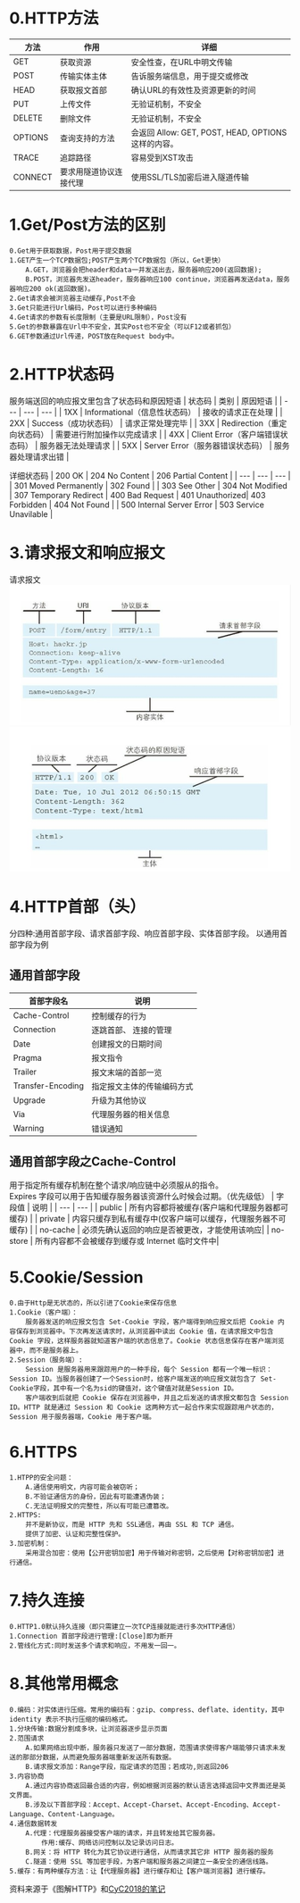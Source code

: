 # 0.HTTP方法
| 方法 | 作用 | 详细 |
| --- | --- | --- |
| GET |获取资源| 安全性查，在URL中明文传输 |
| POST |传输实体主体| 告诉服务端信息，用于提交或修改|
| HEAD |获取报文首部|确认URL的有效性及资源更新的时间|
| PUT |上传文件|无验证机制，不安全|
| DELETE | 删除文件 |无验证机制，不安全|
| OPTIONS | 查询支持的方法 |会返回 Allow: GET, POST, HEAD, OPTIONS 这样的内容。|
| TRACE | 追踪路径 | 容易受到XST攻击|
| CONNECT| 要求用隧道协议连接代理 |使用SSL/TLS加密后进入隧道传输|
# 1.Get/Post方法的区别
    0.Get用于获取数据，Post用于提交数据
    1.GET产生一个TCP数据包;POST产生两个TCP数据包（所以，Get更快）
        A.GET，浏览器会把header和data一并发送出去，服务器响应200(返回数据);
        B.POST，浏览器先发送header，服务器响应100 continue，浏览器再发送data，服务器响应200 ok(返回数据)。
    2.Get请求会被浏览器主动缓存,Post不会
    3.Get只能进行Url编码，Post可以进行多种编码
    4.Get请求的参数有长度限制（主要是URL限制），Post没有
    5.Get的参数暴露在Url中不安全，其实Post也不安全（可以F12或者抓包）
    6.GET参数通过Url传递，POST放在Request body中。
# 2.HTTP状态码
服务端送回的响应报文里包含了状态码和原因短语
| 状态码 | 类别 | 原因短语 |
| --- | --- | --- |
| 1XX | Informational（信息性状态码） | 接收的请求正在处理 |
| 2XX | Success（成功状态码） | 请求正常处理完毕 |
| 3XX | Redirection（重定向状态码） | 需要进行附加操作以完成请求 |
| 4XX | Client Error（客户端错误状态码） | 服务器无法处理请求 |
| 5XX | Server Error（服务器错误状态码） | 服务器处理请求出错 |

详细状态码
| 200 OK | 204 No Content | 206 Partial Content |
| --- | --- | --- |
| 301 Moved Permanently | 302 Found |
| 303 See Other | 304 Not Modified | 307 Temporary Redirect
| 400 Bad Request | 401 Unauthorized| 403 Forbidden | 404 Not Found |
| 500 Internal Server Error | 503 Service Unavilable |
# 3.请求报文和响应报文
请求报文
![请求报文](https://github.com/ValentineF/CampusRecruitment/blob/master/Picture/%E8%AF%B7%E6%B1%82%E6%8A%A5%E6%96%87.jpg?raw=true)
![响应报文](https://github.com/ValentineF/CampusRecruitment/blob/master/Picture/%E5%93%8D%E5%BA%94%E6%8A%A5%E6%96%87.jpg?raw=true)
# 4.HTTP首部（头）
分四种:通用首部字段、请求首部字段、响应首部字段、实体首部字段。
以通用首部字段为例
## 通用首部字段
| 首部字段名 | 说明 |
| -- | -- |
| Cache-Control | 控制缓存的行为 |
| Connection | 逐跳首部、 连接的管理 |
| Date | 创建报文的日期时间 |
| Pragma | 报文指令 |
| Trailer | 报文末端的首部一览 |
| Transfer-Encoding | 指定报文主体的传输编码方式 |
| Upgrade | 升级为其他协议 |
| Via | 代理服务器的相关信息 |
| Warning | 错误通知 |
## 通用首部字段之Cache-Control
用于指定所有缓存机制在整个请求/响应链中必须服从的指令。   
Expires 字段可以用于告知缓存服务器该资源什么时候会过期。（优先级低）
| 字段值 | 说明 |
| --- | --- |
| public | 所有内容都将被缓存(客户端和代理服务器都可缓存) |
| private |	内容只缓存到私有缓存中(仅客户端可以缓存，代理服务器不可缓存) |
| no-cache | 必须先确认返回的响应是否被更改，才能使用该响应|
| no-store	| 所有内容都不会被缓存到缓存或 Internet 临时文件中|
# 5.Cookie/Session
    0.由于Http是无状态的，所以引进了Cookie来保存信息
    1.Cookie（客户端）：
        服务器发送的响应报文包含 Set-Cookie 字段，客户端得到响应报文后把 Cookie 内容保存到浏览器中。下次再发送请求时，从浏览器中读出 Cookie 值，在请求报文中包含 Cookie 字段，这样服务器就知道客户端的状态信息了。Cookie 状态信息保存在客户端浏览器中，而不是服务器上。
    2.Session（服务端）:
        Session 是服务器用来跟踪用户的一种手段，每个 Session 都有一个唯一标识：Session ID。当服务器创建了一个Session时，给客户端发送的响应报文就包含了 Set-Cookie字段，其中有一个名为sid的键值对，这个键值对就是Session ID。
        客户端收到后就把 Cookie 保存在浏览器中，并且之后发送的请求报文都包含 Session ID。HTTP 就是通过 Session 和 Cookie 这两种方式一起合作来实现跟踪用户状态的，Session 用于服务器端，Cookie 用于客户端。
# 6.HTTPS
    1.HTPP的安全问题：
        A.通信使用明文，内容可能会被窃听；
        B.不验证通信方的身份，因此有可能遭遇伪装；
        C.无法证明报文的完整性，所以有可能已遭篡改。
    2.HTTPS: 
        并不是新协议，而是 HTTP 先和 SSL通信，再由 SSL 和 TCP 通信。
        提供了加密、认证和完整性保护。
    3.加密机制：
        采用混合加密：使用【公开密钥加密】用于传输对称密钥，之后使用【对称密钥加密】进行通信。
# 7.持久连接
    0.HTTP1.0默认持久连接（即只需建立一次TCP连接就能进行多次HTTP通信）
    1.Connection 首部字段进行管理:[Close]即为断开
    2.管线化方式:同时发送多个请求和响应，不用发一回一。
# 8.其他常用概念
    0.编码：对实体进行压缩。常用的编码有：gzip、compress、deflate、identity，其中 identity 表示不执行压缩的编码格式。
    1.分块传输:数据分割成多块，让浏览器逐步显示页面
    2.范围请求
        A.如果网络出现中断，服务器只发送了一部分数据，范围请求使得客户端能够只请求未发送的那部分数据，从而避免服务器端重新发送所有数据。
        B.请求报文添加：Range字段，指定请求的范围；若成功,则返回206
    3.内容协商
        A.通过内容协商返回最合适的内容，例如根据浏览器的默认语言选择返回中文界面还是英文界面。
        B.涉及以下首部字段：Accept、Accept-Charset、Accept-Encoding、Accept-Language、Content-Language。
    4.通信数据转发
        A.代理：代理服务器接受客户端的请求，并且转发给其它服务器。
            作用:缓存、网络访问控制以及记录访问日志。 
        B.网关：将 HTTP 转化为其它协议进行通信，从而请求其它非 HTTP 服务器的服务
        C.隧道：使用 SSL 等加密手段，为客户端和服务器之间建立一条安全的通信线路。
    5.缓存：有两种缓存方法：让【代理服务器】进行缓存和让【客户端浏览器】进行缓存。
资料来源于《图解HTTP》和[CyC2018的笔记](https://github.com/CyC2018/Interview-Notebook/blob/master/notes/HTTP.md#%E5%85%B7%E4%BD%93%E5%BA%94%E7%94%A8)
